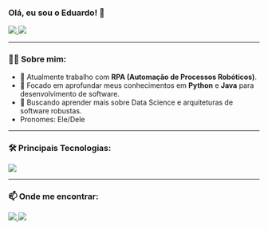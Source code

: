 ### Olá, eu sou o Eduardo! 👋

<p align="left">
  <a href="https://github.com/DUZINz">
    <img src="https://github-readme-stats.vercel.app/api?username=DUZINz&show_icons=true&theme=dracula&include_all_commits=true&count_private=true"/>
  </a>
  <a href="https://github.com/DUZINz">
    <img src="https://github-readme-stats.vercel.app/api/top-langs/?username=DUZINz&layout=compact&langs_count=8&theme=dracula"/>
  </a>
</p>

---

### 👨‍💻 Sobre mim:
- 🤖 Atualmente trabalho com **RPA (Automação de Processos Robóticos)**.
- 🐍 Focado em aprofundar meus conhecimentos em **Python** e **Java** para desenvolvimento de software.
- 🌱 Buscando aprender mais sobre Data Science e arquiteturas de software robustas.
- Pronomes: Ele/Dele

---

### 🛠️ Principais Tecnologias:

<p align="left">
  <a href="https://skillicons.dev">
    <img src="https://skillicons.dev/icons?i=java,python,django,git,docker,mysql,postgres,linux" />
  </a>
</p>

---

### 📫 Onde me encontrar:

<p align="left">
  <a href="mailto:eduardogrunitzky@gmail.com" target="_blank">
    <img src="https://img.shields.io/badge/Gmail-D14836?style=for-the-badge&logo=gmail&logoColor=white" target="_blank">
  </a>
  <a href="https://www.linkedin.com/in/SEU_USUARIO_AQUI/" target="_blank">
    <img src="https://img.shields.io/badge/-LinkedIn-%230077B5?style=for-the-badge&logo=linkedin&logoColor=white" target="_blank">
  </a>
</p>
